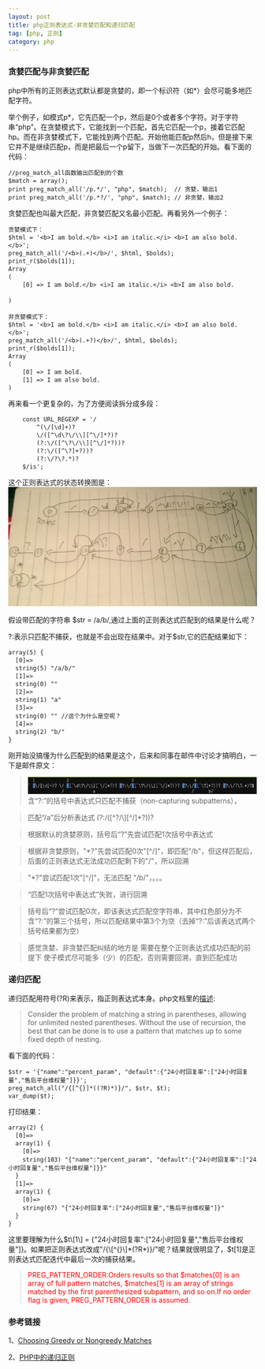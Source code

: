 ```yaml
---
layout: post
title: php正则表达式-非贪婪匹配和递归匹配
tag: [php, 正则]
category: php
---
```


### 贪婪匹配与非贪婪匹配

php中所有的正则表达式默认都是贪婪的，即一个标识符（如\*）会尽可能多地匹配字符。

举个例子，如模式p\*，它先匹配一个p，然后是0个或者多个字符。对于字符串“php”。在贪婪模式下，它能找到一个匹配，首先它匹配一个p，接着它匹配hp。而在非贪婪模式下，它能找到两个匹配。开始他能匹配p然后h，但是接下来它并不是继续匹配p，而是把最后一个p留下，当做下一次匹配的开始。看下面的代码：

	//preg_match_all函数输出匹配到的个数
	$match = array();
	print preg_match_all('/p.*/', "php", $match);  // 贪婪，输出1
	print preg_match_all('/p.*?/', "php", $match); // 非贪婪，输出2

贪婪匹配也叫最大匹配，非贪婪匹配又名最小匹配。再看另外一个例子：
	
	贪婪模式下：
	$html = '<b>I am bold.</b> <i>I am italic.</i> <b>I am also bold.</b>';
	preg_match_all('/<b>(.+)</b>/', $html, $bolds);
	print_r($bolds[1]);
	Array
	(
	    [0] => I am bold.</b> <i>I am italic.</i> <b>I am also bold.

	)

	非贪婪模式下：
	$html = '<b>I am bold.</b> <i>I am italic.</i> <b>I am also bold.</b>';
	preg_match_all('/<b>(.+?)</b>/', $html, $bolds);
	print_r($bolds[1]);
	Array
	(
	    [0] => I am bold.
	    [1] => I am also bold.
	)

再来看一个更复杂的，为了方便阅读拆分成多段：

	    const URL_REGEXP = '/
	    	^(\/[\d]+)?
	    	\/([^\d\?\/\\][^\/]*?)?
	    	(?:\/([^\?\/\\][^\/]*?))?
	    	(?:\/([^\?]+?))?
	    	(?:\/?\?.*)?
	    $/is';

这个正则表达式的状态转换图是：
![状态转换图](/assets/images/regularexperssion.jpg)

假设带匹配的字符串 $str = /a/b/,通过上面的正则表达式匹配到的结果是什么呢？

?:表示只匹配不捕获，也就是不会出现在结果中。对于$str,它的匹配结果如下：

	array(5) {
	  [0]=>
	  string(5) "/a/b/"
	  [1]=>
	  string(0) ""
	  [2]=>
	  string(1) "a"
	  [3]=>
	  string(0) "" //这个为什么是空呢？
	  [4]=>
	  string(2) "b/"
	}
刚开始没搞懂为什么匹配到的结果是这个，后来和同事在邮件中讨论才搞明白，一下是邮件原文：



>![正则表达式](/assets/images/regularexperssion2.png)
>含“?:”的括号中表达式只匹配不捕获（non-capturing subpatterns），

>匹配“/a”后分析表达式       (?:\/([^\?\/\\][^\/]\*?))?

>根据默认的贪婪原则，括号后“?”先尝试匹配1次括号中表达式

>根据非贪婪原则，"\*?"先尝试匹配0次"[^\/]"，即匹配"/b"，但这样匹配后，后面的正则表达式无法成功匹配剩下的"/"，所以回溯

>"\*?"尝试匹配1次"[^\/]"，无法匹配 "/b/"，。。。

>“匹配1次括号中表达式”失败，进行回溯

>括号后“?”尝试匹配0次，即该表达式匹配空字符串，其中红色部分为不含“?:”的第三个括号，所以匹配结果中第3个为空（去掉“?:”后该表达式两个括号结果都为空）

>感觉贪婪、非贪婪匹配纠结的地方是 需要在整个正则表达式成功匹配的前提下 使子模式尽可能多（少）的匹配，否则需要回溯，直到匹配成功


### 递归匹配

递归匹配用符号(?R)来表示，指正则表达式本身。php文档里的[描述](http://php.net/manual/en/regexp.reference.recursive.php):

>Consider the problem of matching a string in parentheses, allowing for unlimited nested parentheses. Without the use of recursion, the best that can be done is to use a pattern that matches up to some fixed depth of nesting.

看下面的代码：

	$str = '{"name":"percent_param", "default":{"24小时回复率":["24小时回复量","售后平台维权量"]}}';
	preg_match_all("/{[^{}]*((?R)*)}/", $str, $t);
	var_dump($t);

打印结果：

	array(2) {
	  [0]=>
	  array(1) {
	    [0]=>
	    string(103) "{"name":"percent_param", "default":{"24小时回复率":["24小时回复量","售后平台维权量"]}}"
	  }
	  [1]=>
	  array(1) {
	    [0]=>
	    string(67) "{"24小时回复率":["24小时回复量","售后平台维权量"]}"
	  }
	}

这里要理解为什么$t\[1\] = {"24小时回复率":["24小时回复量","售后平台维权量"]}。如果把正则表达式改成"/{\[^{}\]*(?R*)}/"呢？结果就很明显了，$t\[1\]是正则表达式匹配迭代中最后一次的捕获结果。

><span style="color:red">PREG_PATTERN_ORDER:Orders results so that $matches[0] is an array of full pattern matches, $matches[1] is an array of strings matched by the first parenthesized subpattern, and so on.If no order flag is given, PREG_PATTERN_ORDER is assumed.</span>


### 参考链接
1、[Choosing Greedy or Nongreedy Matches](http://docstore.mik.ua/orelly/webprog/pcook/ch13_05.htm)

2、[PHP中的递归正则](http://iregex.org/blog/recursive-regex-in-php.html)